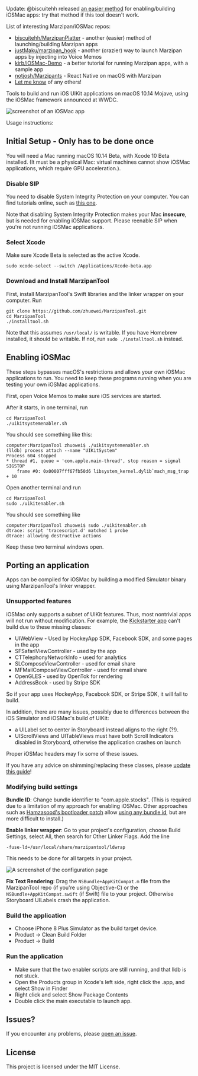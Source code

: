 Update: @biscuitehh released [an easier method](https://github.com/biscuitehh/MarzipanPlatter) for enabling/building iOSMac apps: try that method if this tool doesn't work.

List of interesting Marzipan/iOSMac repos:

- [biscuitehh/MarzipanPlatter](https://github.com/biscuitehh/MarzipanPlatter) - another (easier) method of launching/building Marzipan apps
- [justMaku/marzipan_hook](https://github.com/justMaku/marzipan_hook) - another (crazier) way to launch Marzipan apps by injecting into Voice Memos
- [kirb/iOSMac-Demo](https://github.com/kirb/iOSMac-Demo) - a better tutorial for running Marzipan apps, with a sample app
- [notjosh/Marzipants](https://github.com/notjosh/Marzipants) - React Native on macOS with Marzipan
- [Let me know](https://github.com/zhuowei/MarzipanTool/pulls) of any others!

Tools to build and run iOS UIKit applications on macOS 10.14 Mojave, using the iOSMac framework announced at WWDC.

![screenshot of an iOSMac app](https://worthdoingbadly.com/assets/blog/iosmac/sc1.png)

Usage instructions:

## Initial Setup - Only has to be done once

You will need a Mac running macOS 10.14 Beta, with Xcode 10 Beta installed. (It must be a physical Mac: virtual machines cannot show iOSMac applications, which require GPU acceleration.).

### Disable SIP

You need to disable System Integrity Protection on your computer. You can find tutorials online, such as [this one](https://support.intego.com/hc/en-us/articles/115003523252-How-to-Disable-System-Integrity-Protection-SIP-).

Note that disabling System Integrity Protection makes your Mac **insecure**, but is needed for enabling iOSMac support. Please reenable SIP when you're not running iOSMac applications.

### Select Xcode

Make sure Xcode Beta is selected as the active Xcode.
```
sudo xcode-select --switch /Applications/Xcode-beta.app
```

### Download and Install MarzipanTool

First, install MarzipanTool's Swift libraries and the linker wrapper on your computer. Run
```
git clone https://github.com/zhuowei/MarzipanTool.git
cd MarzipanTool
./installtool.sh
```

Note that this assumes `/usr/local/` is writable. If you have Homebrew installed, it should be writable. If not, run `sudo ./installtool.sh` instead.

## Enabling iOSMac

These steps bypasses macOS's restrictions and allows your own iOSMac applications to run. You need to keep these programs running when you are testing your own iOSMac applications.

First, open Voice Memos to make sure iOS services are started.

After it starts, in one terminal, run 
```
cd MarzipanTool
./uikitsystemenabler.sh
```

You should see something like this:

```
computer:MarzipanTool zhuowei$ ./uikitsystemenabler.sh 
(lldb) process attach --name "UIKitSystem"
Process 604 stopped
* thread #1, queue = 'com.apple.main-thread', stop reason = signal SIGSTOP
    frame #0: 0x00007fff67fb50d6 libsystem_kernel.dylib`mach_msg_trap + 10
```

Open another terminal and run

```
cd MarzipanTool
sudo ./uikitenabler.sh
```
You should see something like
```
computer:MarzipanTool zhuowei$ sudo ./uikitenabler.sh 
dtrace: script 'tracescript.d' matched 1 probe
dtrace: allowing destructive actions
```

Keep these two terminal windows open.

## Porting an application

Apps can be compiled for iOSMac by building a modified Simulator binary using MarzipanTool's linker wrapper.

### Unsupported features

iOSMac only supports a subset of UIKit features. Thus, most nontrivial apps will not run without modification. For example, the [Kickstarter app](https://github.com/kickstarter/ios-oss) can't build due to these missing classes:
- UIWebView - Used by HockeyApp SDK, Facebook SDK, and some pages in the app
- SFSafariViewController - used by the app
- CTTelephonyNetworkInfo - used for analytics
- SLComposeViewController - used for email share
- MFMailComposeViewController - used for email share
- OpenGLES - used by OpenTok for rendering
- AddressBook - used by Stripe SDK

So if your app uses HockeyApp, Facebook SDK, or Stripe SDK, it will fail to build.

In addition, there are many issues, possibly due to differences between the iOS Simulator and iOSMac's build of UIKit:

- a UILabel set to center in Storyboard instead aligns to the right (?!).
- UIScrollViews and UITableViews must have both Scroll Indicators disabled in Storyboard, otherwise the application crashes on launch

Proper iOSMac headers may fix some of these issues.

If you have any advice on shimming/replacing these classes, please [update this guide](https://github.com/zhuowei/MarzipanTool/pulls)!

### Modifying build settings

**Bundle ID**: Change bundle identifier to "com.apple.stocks". (This is required due to a limitation of my approach for enabling iOSMac. Other approaches such as [Hamzasood's bootloader patch](https://twitter.com/hamzasood/status/1004036460150968320) allow [using any bundle id](), but are more difficult to install.)

**Enable linker wrapper**: Go to your project's configuration, choose Build Settings, select All, then search for Other Linker Flags. Add the line

`-fuse-ld=/usr/local/share/marzipantool/ldwrap`

This needs to be done for all targets in your project.

![A screenshot of the configuration page](https://worthdoingbadly.com/assets/blog/iosmac/sc2.png)

**Fix Text Rendering**: Drag the `NSBundle+AppKitCompat.m` file from the MarzipanTool repo (if you're using Objective-C) or the `NSBundle+AppKitCompat.swift` (if Swift) file to your project. Otherwise Storyboard UILabels crash the application.

### Build the application

- Choose iPhone 8 Plus Simulator as the build target device.
- Product -> Clean Build Folder
- Product -> Build

### Run the application

- Make sure that the two enabler scripts are still running, and that lldb is not stuck.
- Open the Products group in Xcode's left side, right click the .app, and select Show in Finder
- Right click and select Show Package Contents
- Double click the main executable to launch app.

## Issues?

If you encounter any problems, please [open an issue](https://github.com/zhuowei/MarzipanTool/issues).

## License

This project is licensed under the MIT License.
